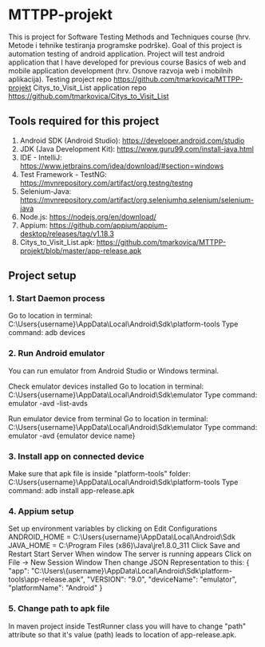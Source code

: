 # MTTPP-projekt

This is project for Software Testing Methods and Techniques course (hrv. Metode i tehnike testiranja programske podrške). Goal of this project is automation testing of android application. Project will test android application that I have developed for previous course Basics of web and mobile application development (hrv. Osnove razvoja web i mobilnih aplikacija).
Testing project repo https://github.com/tmarkovica/MTTPP-projekt
Citys_to_Visit_List application repo https://github.com/tmarkovica/Citys_to_Visit_List

## Tools required for this project

1. Android SDK (Android Studio): https://developer.android.com/studio
2. JDK (Java Development Kit): https://www.guru99.com/install-java.html
3. IDE - IntelliJ: https://www.jetbrains.com/idea/download/#section=windows
4. Test Framework - TestNG: https://mvnrepository.com/artifact/org.testng/testng
5. Selenium-Java: https://mvnrepository.com/artifact/org.seleniumhq.selenium/selenium-java
6. Node.js: https://nodejs.org/en/download/
7. Appium: https://github.com/appium/appium-desktop/releases/tag/v1.18.3
8. Citys_to_Visit_List.apk: https://github.com/tmarkovica/MTTPP-projekt/blob/master/app-release.apk


## Project setup

### 1. Start Daemon process
Go to location in terminal: C:\Users\{username}\AppData\Local\Android\Sdk\platform-tools
Type command: adb devices

### 2. Run Android emulator
You can run emulator from Android Studio or Windows terminal.

Check emulator devices installed
Go to location in terminal: C:\Users\{username}\AppData\Local\Android\Sdk\emulator
Type command: emulator -avd -list-avds

Run emulator device from terminal
Go to location in terminal: C:\Users\{username}\AppData\Local\Android\Sdk\emulator
Type command: emulator -avd {emulator device name}

### 3. Install app on connected device
Make sure that apk file is inside "platform-tools" folder: C:\Users\{username}\AppData\Local\Android\Sdk\platform-tools
Type command: adb install app-release.apk

### 4. Appium setup
Set up environment variables by clicking on Edit Configurations
ANDROID_HOME = C:\Users\{username}\AppData\Local\Android\Sdk
JAVA_HOME = C:\Program Files (x86)\Java\jre1.8.0_311
Click Save and Restart
Start Server
When window The server is running appears
Click on File -> New Session Window
Then change JSON Representation to this:
{
"app": "C:\\Users\\{username}\\AppData\\Local\\Android\\Sdk\\platform-tools\\app-release.apk",
"VERSION": "9.0",
"deviceName": "emulator",
"platformName": "Android"
}

### 5. Change path to apk file
In maven project inside TestRunner class you will have to change "path" attribute so that it's value (path) leads to location of app-release.apk.